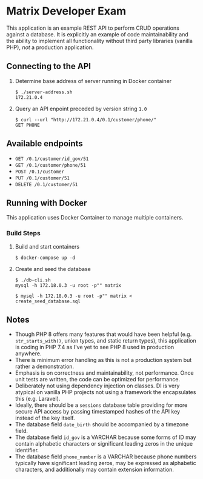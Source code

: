 
# Matrix Developer Exam

This application is an example REST API to perform CRUD operations against a database. It is explicitly an example of code maintainability and the ability to implement all functionality without third party libraries (vanilla PHP), _not_ a production application.


## Connecting to the API

1. Determine base address of server running in Docker container
    ```
    $ ./server-address.sh 
    172.21.0.4
    ```

2. Query an API enpoint preceded by version string `1.0`
    ```
    $ curl --url "http://172.21.0.4/0.1/customer/phone/"
    GET PHONE
    ```


## Available endpoints

* `GET /0.1/customer/id_gov/51`
* `GET /0.1/customer/phone/51`
* `POST /0.1/customer`
* `PUT /0.1/customer/51`
* `DELETE /0.1/customer/51`


## Running with Docker

This application uses Docker Container to manage multiple containers.

### Build Steps

1. Build and start containers
    ```
    $ docker-compose up -d
    ```

2. Create and seed the database
    ```
    $ ./db-cli.sh
    mysql -h 172.18.0.3 -u root -p"" matrix

    $ mysql -h 172.18.0.3 -u root -p"" matrix < create_seed_database.sql
    ```
   

## Notes

* Though PHP 8 offers many features that would have been helpful (e.g. `str_starts_with()`, union types, and static return types), this application is coding in PHP 7.4 as I've yet to see PHP 8 used in production anywhere.
* There is minimum error handling as this is not a production system but rather a demonstration.
* Emphasis is on correctness and maintainability, not performance. Once unit tests are written, the code can be optimized for performance.
* Deliberately not using dependency injection on classes. DI is very atypical on vanilla PHP projects not using a framework the encapsulates this (e.g. Laravel).
* Ideally, there should be a `sessions` database table providing for more secure API access by passing timestamped hashes of the API key instead of the key itself.
* The database field `date_birth` should be accompanied by a timezone field.
* The database field `id_gov` is a VARCHAR because some forms of ID may contain alphabetic characters or significant leading zeros in the unique identifier.
* The database field `phone_number` is a VARCHAR because phone numbers typically have significant leading zeros, may be expressed as alphabetic characters, and additionally may contain extension information.


